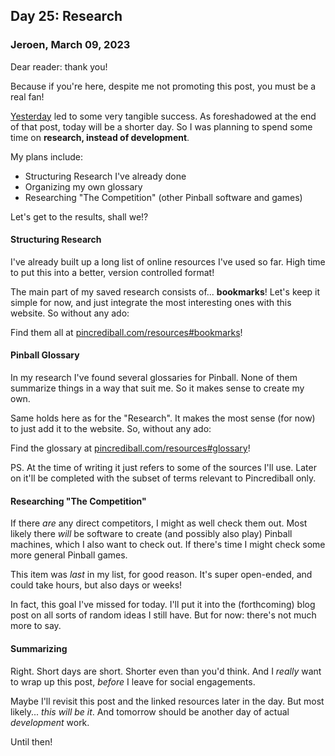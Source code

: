 ## Day 25: Research

### **Jeroen**, March 09, 2023

Dear reader: thank you!

Because if you're here, despite me not promoting this post, you must be a real fan!

[Yesterday](#post-2023-03-08) led to some very tangible success.
As foreshadowed at the end of that post, today will be a shorter day.
So I was planning to spend some time on **research, instead of development**.

My plans include:

- Structuring Research I've already done
- Organizing my own glossary
- Researching "The Competition" (other Pinball software and games)

Let's get to the results, shall we!?

#### Structuring Research

I've already built up a long list of online resources I've used so far.
High time to put this into a better, version controlled format!

The main part of my saved research consists of... **bookmarks**!
Let's keep it simple for now, and just integrate the most interesting ones with this website.
So without any ado:

Find them all at [pincrediball.com/resources#bookmarks](/resources#bookmarks)!

#### Pinball Glossary

In my research I've found several glossaries for Pinball.
None of them summarize things in a way that suit me.
So it makes sense to create my own.

Same holds here as for the "Research".
It makes the most sense (for now) to just add it to the website.
So, without any ado:

Find the glossary at [pincrediball.com/resources#glossary](/resources#glossary)!

PS. At the time of writing it just refers to some of the sources I'll use.
Later on it'll be completed with the subset of terms relevant to Pincrediball only.

#### Researching "The Competition"

If there _are_ any direct competitors, I might as well check them out.
Most likely there _will_ be software to create (and possibly also play) Pinball machines, which I also want to check out.
If there's time I might check some more general Pinball games.

This item was _last_ in my list, for good reason.
It's super open-ended, and could take hours, but also days or weeks!

In fact, this goal I've missed for today.
I'll put it into the (forthcoming) blog post on all sorts of random ideas I still have.
But for now: there's not much more to say.

#### Summarizing

Right.
Short days are short.
Shorter even than you'd think.
And I _really_ want to wrap up this post, _before_ I leave for social engagements.

Maybe I'll revisit this post and the linked resources later in the day.
But most likely... _this will be it_.
And tomorrow should be another day of actual _development_ work.

Until then!
